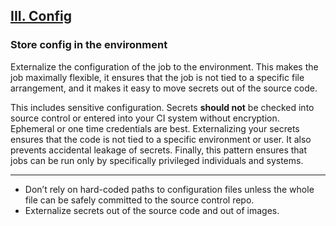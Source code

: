 ## [III. Config](#config)

### Store config in the environment

Externalize the configuration of the job to the environment. This makes the job maximally flexible, it ensures 
that the job is not tied to a specific file arrangement, and it makes it easy to move secrets out of the source code.

This includes sensitive configuration. Secrets **should not** be checked into source control or entered into your CI system
without encryption. Ephemeral or one time credentials are best. Externalizing your secrets ensures that the code 
is not tied to a specific environment or user. It also prevents accidental leakage of secrets. 
Finally, this pattern ensures that jobs can be run only by specifically privileged individuals and systems.

---

<ul class="fa-ul">
    <li>
        <i class="fa-li fa fa-2x fa-check-square"></i>
        <span>Don’t rely on hard-coded paths to configuration files unless the whole file can be safely committed to the source control repo.</span>
    </li>
    <li>
        <i class="fa-li fa fa-2x fa-check-square"></i>
        <span>Externalize secrets out of the source code and out of images.</span>
    </li>
</ul>
